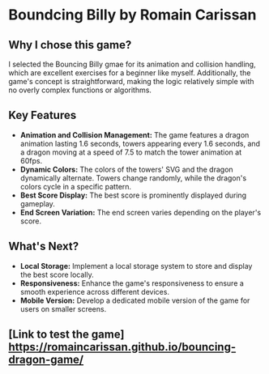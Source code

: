 # Boundcing Billy by Romain Carissan

## Why I chose this game?

I selected the Bouncing Billy gmae for its animation and collision handling, which are excellent exercises for a beginner like myself. Additionally, the game's concept is straightforward, making the logic relatively simple with no overly complex functions or algorithms.

## Key Features

- **Animation and Collision Management:** The game features a dragon animation lasting 1.6 seconds, towers appearing every 1.6 seconds, and a dragon moving at a speed of 7.5 to match the tower animation at 60fps.
- **Dynamic Colors:** The colors of the towers' SVG and the dragon dynamically alternate. Towers change randomly, while the dragon's colors cycle in a specific pattern.
- **Best Score Display:** The best score is prominently displayed during gameplay.
- **End Screen Variation:** The end screen varies depending on the player's score.

## What's Next?

- **Local Storage:** Implement a local storage system to store and display the best score locally.
- **Responsiveness:** Enhance the game's responsiveness to ensure a smooth experience across different devices.
- **Mobile Version:** Develop a dedicated mobile version of the game for users on smaller screens.

## [Link to test the game] https://romaincarissan.github.io/bouncing-dragon-game/
